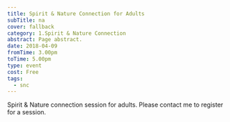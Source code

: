 ```yaml
---
title: Spirit & Nature Connection for Adults
subTitle: na
cover: fallback
category: 1.Spirit & Nature Connection
abstract: Page abstract.
date: 2018-04-09
fromTime: 3.00pm
toTime: 5.00pm
type: event
cost: Free
tags:
  - snc
---
```


Spirit & Nature connection session for adults. Please contact me to register for a session.

